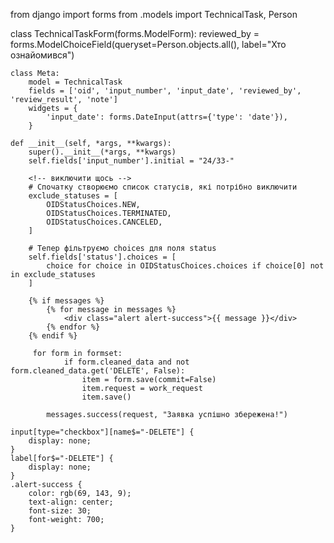 
<!-- alert - "Дані збережено" для id="my-form" -->
<!-- for js form -->
<script>
    document.getElementById("my-form").addEventListener("submit", function(e) {
        e.preventDefault();  // зупиняє стандартне відправлення
        const formData = new FormData(this);

        fetch(this.action, {
            method: "POST",
            body: formData,
            headers: {
                'X-CSRFToken': getCookie('csrftoken') // якщо треба
            }
        })
        .then(response => {
            if (response.ok) {
                alert("✅ Дані збережено!");
                location.reload();  // або redirect, якщо треба
            } else {
                alert("⚠️ Помилка при збереженні.");
            }
        });
    });

    // Функція для отримання CSRF-токена
    function getCookie(name) {
        let cookieValue = null;
        if (document.cookie && document.cookie !== '') {
            const cookies = document.cookie.split(';');
            for (let cookie of cookies) {
                cookie = cookie.trim();
                if (cookie.startsWith(name + '=')) {
                    cookieValue = decodeURIComponent(cookie.substring(name.length + 1));
                    break;
                }
            }
        }
        return cookieValue;
    }
</script>





<!-- views  -->

from django import forms
from .models import TechnicalTask, Person

class TechnicalTaskForm(forms.ModelForm):
    reviewed_by = forms.ModelChoiceField(queryset=Person.objects.all(), label="Хто ознайомився")

    class Meta:
        model = TechnicalTask
        fields = ['oid', 'input_number', 'input_date', 'reviewed_by', 'review_result', 'note']
        widgets = {
            'input_date': forms.DateInput(attrs={'type': 'date'}),
        }

    def __init__(self, *args, **kwargs):
        super().__init__(*args, **kwargs)
        self.fields['input_number'].initial = "24/33-"

        <!-- виключити щось -->
        # Спочатку створюємо список статусів, які потрібно виключити
        exclude_statuses = [
            OIDStatusChoices.NEW,
            OIDStatusChoices.TERMINATED,
            OIDStatusChoices.CANCELED,
        ]
        
        # Тепер фільтруємо choices для поля status
        self.fields['status'].choices = [
            choice for choice in OIDStatusChoices.choices if choice[0] not in exclude_statuses
        ]






<!--  add message succsess -->
<!-- to html -->

        {% if messages %}
            {% for message in messages %}
                <div class="alert alert-success">{{ message }}</div>
            {% endfor %}
        {% endif %}

<!-- to form -->


         for form in formset:
                if form.cleaned_data and not form.cleaned_data.get('DELETE', False):
                    item = form.save(commit=False)
                    item.request = work_request
                    item.save() 
            
            messages.success(request, "Заявка успішно збережена!")




<!-- autocomplete off -->
<script>
    document.addEventListener("DOMContentLoaded", function () {
        document.querySelectorAll("form").forEach(form => {
            form.setAttribute("autocomplete", "off");
        });
    });
</script>


    input[type="checkbox"][name$="-DELETE"] {
        display: none;
    }
    label[for$="-DELETE"] {
        display: none;
    }   
    .alert-success {
        color: rgb(69, 143, 9);
        text-align: center;
        font-size: 30;
        font-weight: 700;
    }   